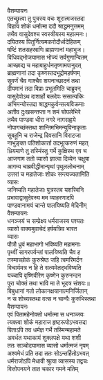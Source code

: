 वैशम्पायनः  
एतच्छ्रुत्वा तु पुत्रस्य वचः शूरात्मजस्तदा  
विहाय शोकं धर्मात्मा ददौ श्राद्धमनुत्तमम्  
तथैव वासुदेवश्च स्वस्त्रीयस्य महात्मनः।  
दयितस्य पितुर्नित्यमकरोदौर्ध्वदेहिकम्  
षष्टिं शतसहस्राणि ब्राह्मणानां महाभुज।  
विधिवद्भोजयामास भोज्यं सर्वगुणान्वितम्  
आच्छाद्य च महाबाहुर्धनतृष्णामपानुदत्  
ब्राह्मणानां तदा कृष्णस्तदभूद्रोमहर्षणम्  
सुवर्णं चैव गाश्चैव शयनाच्छादनं तथा  
दीयमानं तदा विप्राः प्रभूतमिति चाब्रुवन्  
वासुदेवोऽथ दाशार्हो बलदेवः ससात्यकिः  
अभिमन्योस्तदा श्राद्धमकुर्वन्सत्यविक्रमाः  
अतीव दुःखसन्तप्ता न शमं चोपलेभिरे  
तथैव पाण्डवा धीरा नगरे नागसह्वये  
नोपागच्छंस्तथा शान्तिमभिमन्युविनाकृताः  
सुबहूनि च राजेन्द्र दिवसानि विराटजा  
नाभुङ्क्त पतिशोकार्ता तदभूत्करुणं महत्  
ध्रियमाणे तु तस्मिंस्तु गर्भे कुक्षिस्थ एव च  
आजगाम ततो व्यासो ज्ञात्वा दिव्येन चक्षुषा  
आगम्य चाब्रवीद्धीमान्पृथां पृथुललोचनाम्  
उत्तरां च महातेजाः शोकः सन्त्यज्यतामिति  
व्यासः  
जनिष्यति महातेजाः पुत्रस्तव यशस्विनि  
प्रभावाद्वासुदेवस्य मम व्याहरणादपि  
पाण्डवानामयं चान्ते पालयिष्यति मेदिनीम्  
वैशम्पायनः  
धनञ्जयं च सम्प्रेक्ष्य धर्मराजस्य पश्यतः  
व्यासो वाक्यमुवाचेदं हर्षयन्निव भारत  
व्यासः  
पौत्रौ ध्रुवं महाभागो भविष्यति महामनाः  
पृथ्वीं सागरपर्यन्तां पालयिष्यति चैव ह  
तस्माच्छोकं कुरुश्रेष्ठ जहि त्वमरिमर्दन  
विचार्यमत्र न हि ते सत्यमेतद्भविष्यति  
यच्चापि वृष्णिवीरेण कृष्णेन कुरुनन्दन  
पुरा चोक्तं तथा भावि मा ते भूदत्र संशयः॥  
विबुधानां गतो लोकानक्षयानात्मनिर्जितान्  
न स शोच्यस्तथा वत्स न चान्यैः कुरुभिस्तथा  
वैशम्पायनः  
एवं पितामहेनोक्तो धर्मात्मा स धनञ्जयः  
त्यक्त्वा शोकं महाराज हृष्टरूपोऽभवत्तदा  
पिताऽपि तव धर्मज्ञ गर्भे तस्मिन्महामते  
अवर्धत यथाकामं शुक्लपक्षे यथा शशी  
ततः सञ्चोदयामास व्यासो धर्मात्मजं नृपम्  
अश्वमेधं प्रति तदा ततः सोऽन्तर्हितोऽभवत्  
धर्मराजोऽपि मेधावी श्रुत्वा व्यासस्य तद्वचः  
वित्तोपनयने तात चकार गमने मतिम्  
